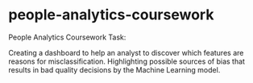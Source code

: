 # people-analytics-coursework
People Analytics Coursework
Task:

Creating a dashboard to help an analyst to discover which features are reasons for misclassification.
Highlighting possible sources of bias that results in bad quality decisions by the Machine Learning model.
